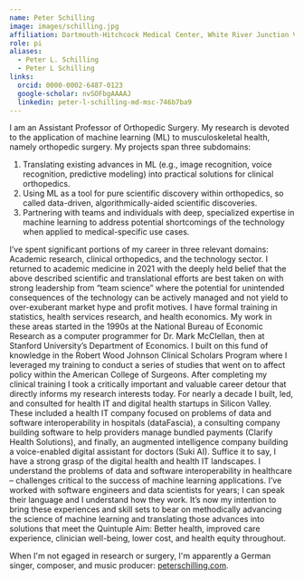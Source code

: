 ```yaml
---
name: Peter Schilling 
image: images/schilling.jpg
affiliation: Dartmouth-Hitchcock Medical Center, White River Junction VAMC
role: pi 
aliases:
  - Peter L. Schilling 
  - Peter L Schilling 
links:
  orcid: 0000-0002-6487-0123 
  google-scholar: nvSOFbgAAAAJ
  linkedin: peter-l-schilling-md-msc-746b7ba9
---
```


I am an Assistant Professor of Orthopedic Surgery.  My research is devoted to the application of machine learning (ML) to musculoskeletal health, namely orthopedic surgery.  My projects span three subdomains:

1.	Translating existing advances in ML (e.g., image recognition, voice recognition, predictive modeling) into practical solutions for clinical orthopedics.
2.	Using ML as a tool for pure scientific discovery within orthopedics, so called data-driven, algorithmically-aided scientific discoveries.
3.	Partnering with teams and individuals with deep, specialized expertise in machine learning to address potential shortcomings of the technology when applied to medical-specific use cases.

I’ve spent significant portions of my career in three relevant domains:  Academic research, clinical orthopedics, and the technology sector.  I returned to academic medicine in 2021 with the deeply held belief that the above described scientific and translational efforts are best taken on with strong leadership from “team science” where the potential for unintended consequences of the technology can be actively managed and not yield to over-exuberant market hype and profit motives.  I have formal training in statistics, health services research, and health economics.  My work in these areas started in the 1990s at the National Bureau of Economic Research as a computer programmer for Dr. Mark McClellan, then at Stanford University’s Department of Economics.  I built on this fund of knowledge in the Robert Wood Johnson Clinical Scholars Program where I leveraged my training to conduct a series of studies that went on to affect policy within the American College of Surgeons.  After completing my clinical training I took a critically important and valuable career detour that directly informs my research interests today.  For nearly a decade I built, led, and consulted for health IT and digital health startups in Silicon Valley.  These included a health IT company focused on problems of data and software interoperability in hospitals (dataFascia), a consulting company building software to help providers manage bundled payments (Clarify Health Solutions), and finally, an augmented intelligence company building a voice-enabled digital assistant for doctors (Suki AI).  Suffice it to say, I have a strong grasp of the digital health and health IT landscapes.  I understand the problems of data and software interoperability in healthcare – challenges critical to the success of machine learning applications.   I’ve worked with software engineers and data scientists for years; I can speak their language and I understand how they work.  It’s now my intention to bring these experiences and skill sets to bear on methodically advancing the science of machine learning and translating those advances into solutions that meet the Quintuple Aim:  Better health, improved care experience, clinician well-being, lower cost, and health equity throughout.

When I'm not egaged in research or surgery, I'm apparently a German singer, composer, and music producer: [peterschilling.com](https://peterschilling.com).
